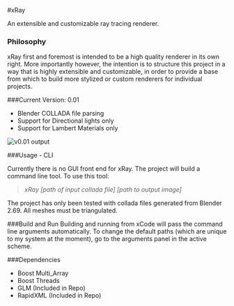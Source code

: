 #xRay

An extensible and customizable ray tracing renderer.

### Philosophy

xRay first and foremost is intended to be a high quality renderer in its own right. More importantly however, the intention is to structure this project in a way that is highly extensible and customizable, in order to provide a base from which to build more stylized or custom renderers for individual projects.

###Current Version: 0.01
* Blender COLLADA file parsing
* Support for Directional lights only
* Support for Lambert Materials only

![v0.01 output](http://kylehalladay.com/images/xray/xray_v0.01.png)


###Usage - CLI

Currently there is no GUI front end for xRay. The project will build a command line tool. To use this tool:

> _xRay [path of input collada file] [path to output image]_

The project has only been tested with collada files generated from Blender 2.69. All meshes must be triangulated.

###Build and Run
Building and running from xCode will pass the command line arguments automatically. To change the default paths (which are unique to my system at the moment), go to the arguments panel in the active scheme. 

###Dependencies
* Boost Multi_Array
* Boost Threads
* GLM (Included in Repo)
* RapidXML (Included in Repo)



